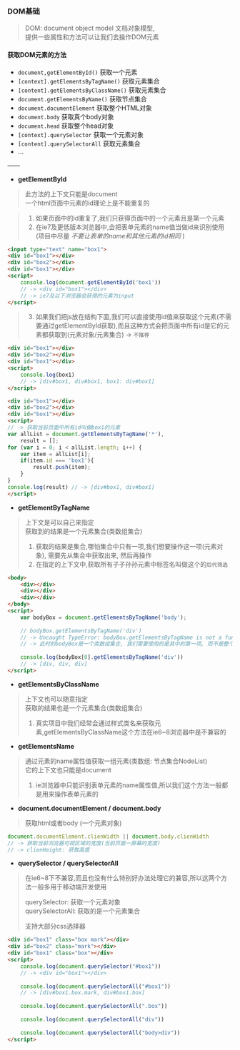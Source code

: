 ### DOM基础

> DOM: document object model 文档对象模型,  
> 提供一些属性和方法可以让我们去操作DOM元素

#### 获取DOM元素的方法

- `document,getElementById()`  获取一个元素
- `[context].getElementsByTagName()`  获取元素集合
- `[content].getElementsByClassName()` 获取元素集合
- `document.getElementsByName()` 获取节点集合
- `document.documentElement` 获取整个HTML对象
- `document.body` 获取真个body对象
- `document.head` 获取整个head对象
- `[context].querySelector` 获取一个元素对象
- `[content].querySelectorAll` 获取元素集合
- ...

——
- **getElementById**

> 此方法的上下文只能是document  
> 一个html页面中元素的id理论上是不能重复的  

> 1. 如果页面中的id重复了,我们只获得页面中的一个元素且是第一个元素  
> 2. 在ie7及更低版本浏览器中,会把表单元素的name值当做id来识别使用(项目中尽量 *不要让表单的name和其他元素的id相同* )

```html
<input type="text" name="box1">
<div id="box1"></div>
<div id="box2"></div>
<div id="box1"></div>
<script>
	console.log(document.getElementById('box1'))
	// -> <div id="box1"></div>
	// -> ie7及以下浏览器会获得的元素为input
</script>
```
> 3. 如果我们把js放在结构下面,我们可以直接使用id值来获取这个元素(不需要通过getElementById获取),而且这种方式会把页面中所有id是它的元素都获取到(元素对象/元素集合) -> `不推荐`

```html
<div id="box1"></div>
<div id="box2"></div>
<div id="box1"></div>
<script>
	console.log(box1)
	// -> [div#box1, div#box1, box1: div#box1]
</script>
```
```html
<div id="box1"></div>
<div id="box2"></div>
<div id="box1"></div>
<script>
// -> 获取当前页面中所有id叫做box1的元素
var allList = document.getElementsByTagName('*'),
	result = [];
for (var i = 0; i < allList.length; i++) {
	var item = allList[i];
	if(item.id === 'box1'){
		result.push(item);
	}
}
console.log(result) // -> [div#box1, div#box1]
</script>
```

- **getElementByTagName**

> 上下文是可以自己来指定  
> 获取到的结果是一个元素集合(类数组集合)  
>  
> 1. 获取的结果是集合,哪怕集合中只有一项,我们想要操作这一项(元素对象), 需要先从集合中获取出来, 然后再操作  
> 2. 在指定的上下文中,获取所有子子孙孙元素中标签名叫做这个的`后代筛选`

```html
<body>
    <div></div>
    <div></div>
    <div></div>
</body>
<script>
    var bodyBox = document.getElementsByTagName('body');
    
    // bodyBox.getElementsByTagName('div') 
    // -> Uncaught TypeError: bodyBox.getElementsByTagName is not a function
    // -> 此时的bodyBox是一个类数组集合, 我们需要使用的是其中的第一项, 而不是整个集合
    
    console.log(bodyBox[0].getElementsByTagName('div'))
    // -> [div, div, div]
</script>
```

- **getElementsByClassName**

> 上下文也可以随意指定  
> 获取的结果也是一个元素集合(类数组集合)  
>  
> 1. 真实项目中我们经常会通过样式类名来获取元素,getElementsByClassName这个方法在ie6~8浏览器中是不兼容的

- **getElementsName**

> 通过元素的name属性值获取一组元素(类数组: 节点集合NodeList)  
> 它的上下文也只能是document  
>  
> 1. ie浏览器中只能识别表单元素的name属性值,所以我们这个方法一般都是用来操作表单元素的

- **document.documentElement / document.body**

> 获取html或者body (一个元素对象)

```javascript
document.documentElement.clienWidth || document.body.clienWidth
// -> 获取当前浏览器可视区域的宽度(当前页面一屏幕的宽度)
// -> clienHeight: 获取高度
```

- **querySelector / querySelectorAll**

> 在ie6~8下不兼容,而且也没有什么特别好办法处理它的兼容,所以这两个方法一般多用于移动端开发使用  
>  
> querySelector: 获取一个元素对象  
> querySelectorAll: 获取的是一个元素集合  
>  
> 支持大部分css选择器

```html
<div id="box1" class="box mark"></div>
<div id="box2" class="mark"></div>
<div id="box1" class="box"></div>
<script>
	console.log(document.querySelector("#box1"))
    // -> <div id="box1"></div>
    
    console.log(document.querySelectorAll("#box1"))
    // -> [div#box1.box.mark, div#box1.box]
    
    console.log(document.querySelectorAll(".box"))
    
    console.log(document.querySelectorAll("div"))
    
    console.log(document.querySelectorAll("body>div"))
</script>
```
